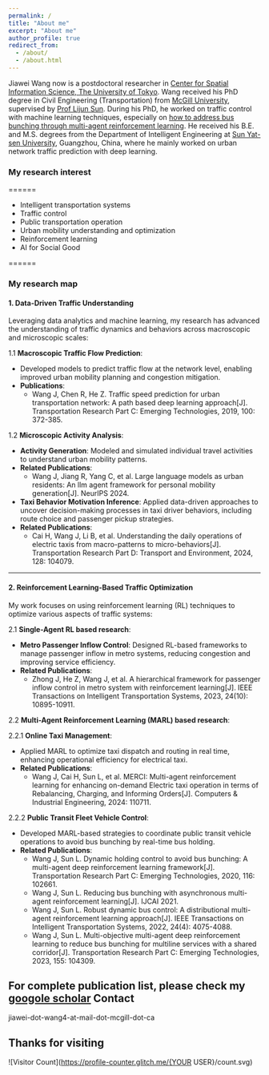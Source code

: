```yaml
---
permalink: /
title: "About me"
excerpt: "About me"
author_profile: true
redirect_from: 
  - /about/
  - /about.html
---
```

Jiawei Wang now is a postdoctoral researcher in [Center for Spatial Information Science, The University of Tokyo](http://www.csis.u-tokyo.ac.jp/english/). Wang received his PhD degree in Civil Engineering (Transportation) from [McGill University](https://www.mcgill.ca/engineering/), supervised by [Prof Lijun Sun](https://lijunsun.github.io/). 
During his PhD, he worked on traffic control with machine learning techniques, especially on [how to address bus bunching through multi-agent reinforcement learning](https://transitgym.github.io/). He received his B.E. and M.S. degrees from the Department of Intelligent Engineering at [Sun Yat-sen University](http://www.sysu.edu.cn/cn/index.htm), Guangzhou, China, where he mainly worked on urban network traffic prediction with deep learning.

### **My research interest**
======
* Intelligent transportation systems
* Traffic control 
* Public transportation operation
* Urban mobility understanding and optimization
* Reinforcement learning
* AI for Social Good


======
### **My research map**

#### **1. Data-Driven Traffic Understanding**
Leveraging data analytics and machine learning, my research has advanced the understanding of traffic dynamics and behaviors across macroscopic and microscopic scales:

1.1 **Macroscopic Traffic Flow Prediction**:  
- Developed models to predict traffic flow at the network level, enabling improved urban mobility planning and congestion mitigation.  
- **Publications**:  
  - Wang J, Chen R, He Z. Traffic speed prediction for urban transportation network: A path based deep learning approach[J]. Transportation Research Part C: Emerging Technologies, 2019, 100: 372-385.
  
1.2 **Microscopic Activity Analysis**:  
- **Activity Generation**: Modeled and simulated individual travel activities to understand urban mobility patterns.  
- **Related Publications**:
	- Wang J, Jiang R, Yang C, et al. Large language models as urban residents: An llm agent framework for personal mobility generation[J]. NeurIPS 2024.
- **Taxi Behavior Motivation Inference**: Applied data-driven approaches to uncover decision-making processes in taxi driver behaviors, including route choice and passenger pickup strategies.
- **Related Publications**: 
	- Cai H, Wang J, Li B, et al. Understanding the daily operations of electric taxis from macro-patterns to micro-behaviors[J]. Transportation Research Part D: Transport and Environment, 2024, 128: 104079.
---

#### **2. Reinforcement Learning-Based Traffic Optimization**
My work focuses on using reinforcement learning (RL) techniques to optimize various aspects of traffic systems:

2.1 **Single-Agent RL based research**:  
- **Metro Passenger Inflow Control**: Designed RL-based frameworks to manage passenger inflow in metro systems, reducing congestion and improving service efficiency.
- **Related Publications**: 
	- Zhong J, He Z, Wang J, et al. A hierarchical framework for passenger inflow control in metro system with reinforcement learning[J]. IEEE Transactions on Intelligent Transportation Systems, 2023, 24(10): 10895-10911.

2.2 **Multi-Agent Reinforcement Learning (MARL) based research**:  

2.2.1 **Online Taxi Management**:  
- Applied MARL to optimize taxi dispatch and routing in real time, enhancing operational efficiency for electrical taxi.
- **Related Publications**: 
	- Wang J, Cai H, Sun L, et al. MERCI: Multi-agent reinforcement learning for enhancing on-demand Electric taxi operation in terms of Rebalancing, Charging, and Informing Orders[J]. Computers & Industrial Engineering, 2024: 110711.

2.2.2 **Public Transit Fleet Vehicle Control**:  
- Developed MARL-based strategies to coordinate public transit vehicle operations to avoid bus bunching by real-time bus holding.  
- **Related Publications**:  
  - Wang J, Sun L. Dynamic holding control to avoid bus bunching: A multi-agent deep reinforcement learning framework[J]. Transportation Research Part C: Emerging Technologies, 2020, 116: 102661.
  - Wang J, Sun L. Reducing bus bunching with asynchronous multi-agent reinforcement learning[J]. IJCAI 2021.
  - Wang J, Sun L. Robust dynamic bus control: A distributional multi-agent reinforcement learning approach[J]. IEEE Transactions on Intelligent Transportation Systems, 2022, 24(4): 4075-4088.
  - Wang J, Sun L. Multi-objective multi-agent deep reinforcement learning to reduce bus bunching for multiline services with a shared corridor[J]. Transportation Research Part C: Emerging Technologies, 2023, 155: 104309.

For complete publication list, please check my [googole scholar](https://scholar.google.com/citations?hl=zh-CN&user=Y1gU9wYAAAAJ&view_op=list_works&sortby=pubdate)
Contact
------
jiawei-dot-wang4-at-mail-dot-mcgill-dot-ca

Thanks for visiting
------
![Visitor Count](https://profile-counter.glitch.me/{YOUR USER}/count.svg)